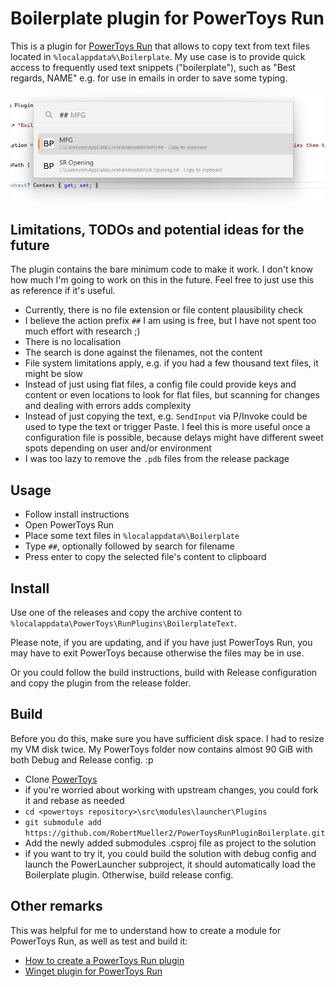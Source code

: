 # Boilerplate plugin for PowerToys Run

This is a plugin for [PowerToys Run](https://learn.microsoft.com/windows/powertoys/run) that allows to copy text from text files located in `%localappdata%\Boilerplate`. My use case is to provide quick access to frequently used text snippets ("boilerplate"), such as "Best regards, NAME" e.g. for use in emails in order to save some typing.

![image](/images/Screenshot_2023-12-22_162250.png)

## Limitations, TODOs and potential ideas for the future

The plugin contains the bare minimum code to make it work. I don't know how much I'm going to work on this in the future. Feel free to just use this as reference if it's useful.

- Currently, there is no file extension or file content plausibility check
- I believe the action prefix `##` I am using is free, but I have not spent too much effort with research ;)
- There is no localisation
- The search is done against the filenames, not the content
- File system limitations apply, e.g. if you had a few thousand text files, it might be slow
- Instead of just using flat files, a config file could provide keys and content or even locations to look for flat files, but scanning for changes and dealing with errors adds complexity
- Instead of just copying the text, e.g. `SendInput` via P/Invoke could be used to type the text or trigger Paste. I feel this is more useful once a configuration file is possible, because delays might have different sweet spots depending on user and/or environment
- I was too lazy to remove the `.pdb` files from the release package

## Usage

- Follow install instructions
- Open PowerToys Run
- Place some text files in `%localappdata%\Boilerplate`
- Type `##`, optionally followed by search for filename
- Press enter to copy the selected file's content to clipboard

## Install

Use one of the releases and copy the archive content to `%localappdata\PowerToys\RunPlugins\BoilerplateText`.

Please note, if you are updating, and if you have just PowerToys Run, you may have to exit PowerToys because otherwise the files may be in use.

Or you could follow the build instructions, build with Release configuration and copy the plugin from the release folder.

## Build

Before you do this, make sure you have sufficient disk space. I had to resize my VM disk twice. My PowerToys folder now contains almost 90 GiB with both Debug and Release config. :p

- Clone [PowerToys](https://github.com/microsoft/PowerToys)
- if you're worried about working with upstream changes, you could fork it and rebase as needed
- `cd <powertoys repository>\src\modules\launcher\Plugins`
- `git submodule add https://github.com/RobertMueller2/PowerToysRunPluginBoilerplate.git`
- Add the newly added submodules .csproj file as project to the solution
- if you want to try it, you could build the solution with debug config and launch the PowerLauncher subproject, it should automatically load the Boilerplate plugin. Otherwise, build release config.

## Other remarks

This was helpful for me to understand how to create a module for PowerToys Run, as well as test and build it:

- [How to create a PowerToys Run plugin](https://senpai.club/how-to-create-a-powertoys-run-plugin/)
- [Winget plugin for PowerToys Run](https://github.com/bostrot/PowerToysRunPluginWinget)

